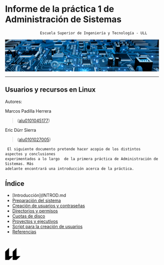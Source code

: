 
# Informe de la práctica 1 de Administración de Sistemas
                    Escuela Superior de Ingeniería y Tecnología - ULL  

![portada](banner_portada.jpeg)
___

## __Usuarios y recursos en Linux__

                             
Autores:    

Marcos Padilla Herrera 
>(<a href="mailto:alu0101045177@ull.edu.es">alu0101045177</a>)    

Eric Dürr Sierra 
>(<a href="mailto:alu0101027005@ull.edu.es">alu0101027005</a>)            


     El siguiente documento pretende hacer acopio de los distintos aspectos y conclusiones 
    experimentados a lo largo  de la primera práctica de Administración de Sistemas. Más 
    adelante encontrará una introducción acerca de la práctica.

## Índice
- [Introducción](INTROD.md 
- [Preparación del sistema](PREPARACION.md)
- [Creación de usuarios y contraseñas](USUARIOS.md)
- [Directorios y permisos](DIRECTORIOS.md)
- [Cuotas de disco](CUOTAS.md)
- [Proyectos y ejecutivos](PROYECTOS.md)
- [Script para la creación de usuarios](SCRIPT.md)
- [Referencias](REFERENCIAS.md)

<br>

![logo](icono-ull-negro.png)